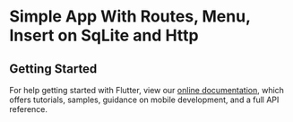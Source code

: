 # Simple App With Routes, Menu, Insert on SqLite and Http


## Getting Started
For help getting started with Flutter, view our
[online documentation](https://flutter.dev/docs), which offers tutorials,
samples, guidance on mobile development, and a full API reference.
